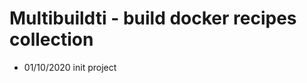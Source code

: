 Multibuildti  - build docker recipes collection
===============================================


- 01/10/2020 init project
